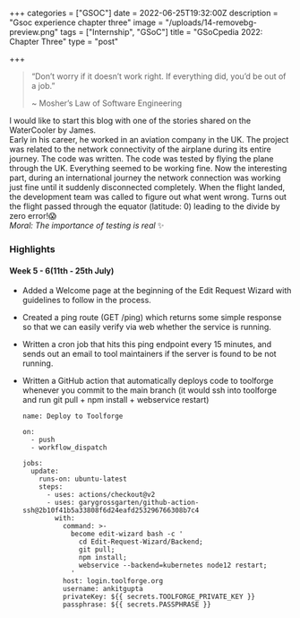 +++
categories = ["GSOC"]
date = 2022-06-25T19:32:00Z
description = "Gsoc experience chapter three"
image = "/uploads/14-removebg-preview.png"
tags = ["Internship", "GSoC"]
title = "GSoCpedia 2022: Chapter Three"
type = "post"

+++
> “Don’t worry if it doesn’t work right. If everything did, you’d be out of a job.”
>
> \~ Mosher’s Law of Software Engineering

I would like to start this blog with one of the stories shared on the WaterCooler by James.  
Early in his career, he worked in an aviation company in the UK. The project was related to the network connectivity of the airplane during its entire journey. The code was written. The code was tested by flying the plane through the UK. Everything seemed to be working fine. Now the interesting part, during an international journey the network connection was working just fine until it suddenly disconnected completely. When the flight landed, the development team was called to figure out what went wrong. Turns out the flight passed through the equator (latitude: 0) leading to the divide by zero error!😱  
_Moral: The importance of testing is real_ ✨

### Highlights

#### Week 5 - 6(11th - 25th July)

* Added a Welcome page at the beginning of the Edit Request Wizard with guidelines to follow in the process.
* Created a ping route (GET /ping) which returns some simple response so that we can easily verify via web whether the service is running.
* Written a cron job that hits this ping endpoint every 15 minutes, and sends out an email to tool maintainers if the server is found to be not running.
* Written a GitHub action that automatically deploys code to toolforge whenever you commit to the main branch (it would ssh into toolforge and run git pull + npm install + webservice restart)

      name: Deploy to Toolforge
      
      on:
        - push
        - workflow_dispatch
      
      jobs:
        update:
          runs-on: ubuntu-latest
          steps:
            - uses: actions/checkout@v2
            - uses: garygrossgarten/github-action-ssh@2b10f41b5a33808f6d24eafd253296766308b7c4
              with:
                command: >-
                  become edit-wizard bash -c '
                    cd Edit-Request-Wizard/Backend;
                    git pull;
                    npm install;
                    webservice --backend=kubernetes node12 restart;
                  '
                host: login.toolforge.org
                username: ankitgupta
                privateKey: ${{ secrets.TOOLFORGE_PRIVATE_KEY }}
                passphrase: ${{ secrets.PASSPHRASE }}
       